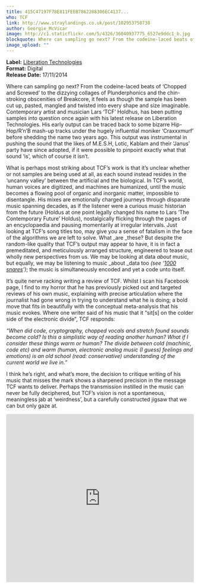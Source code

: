 ```yaml
---
title: 415C47197F78E811FEEB7862288306EC4137...
who: TCF
link: http://www.straylandings.co.uk/post/102953750738
author: Georgie_McVicar
image: http://c1.staticflickr.com/5/4326/36040937775_6527e9ddc1_b.jpg
blockquote: Where can sampling go next? From the codeine-laced beats of ‘Chopped and Screwed’ to the dizzying collages of Plunderphonics and the chin-stroking obscenities of Breakcore, it feels as though the sample has been cut up, pasted, mangled and twisted into every shape and size imaginable. Contemporary artist and musician Lars ‘TCF’ Holdhus, has been putting samples into question once again with his latest release on Liberation Technologies.
image_upload: ""
---
```


**Label:** [Liberation Technologies](http://liberationtechnologi.es)
<br>**Format:** Digital
<br>**Release Date:** 17/11/2014

Where can sampling go next? From the codeine-laced beats of ‘Chopped and Screwed’ to the dizzying collages of Plunderphonics and the chin-stroking obscenities of Breakcore, it feels as though the sample has been cut up, pasted, mangled and twisted into every shape and size imaginable. Contemporary artist and musician Lars ‘TCF’ Holdhus, has been putting samples into question once again with his latest release on Liberation Technologies. His early output can be traced back to some bizarre Hip-Hop/R’n’B mash-up tracks under the hugely influential moniker ‘Craxxxmurf’ before shedding the name two years ago. This output was instrumental in pushing the sound that the likes of M.E.S.H, Lotic, Kablam and their ‘Janus’ party have since adopted, if it were possible to pinpoint exactly what that sound ‘is’, which of course it isn’t. 

What is perhaps most striking about TCF’s work is that it’s unclear whether or not samples are being used at all, as each sound instead resides in the ‘uncanny valley’ between the artificial and the biological. In TCF’s world, human voices are digitized, and machines are humanized, until the music becomes a flowing pool of organic and inorganic matter, impossible to disentangle. His mixes are emotionally charged journeys through disparate music spanning decades, as if the listener were a curious music historian from the future (Holdus at one point legally changed his name to Lars ‘The Contemporary Future’ Holdus), nostalgically flicking through the pages of an encyclopaedia and pausing momentarily at irregular intervals. Just looking at TCF’s song titles too, may give you a sense of fatalism in the face of the algorithms we are left to solve. What _are _these? But despite the random-like quality that TCF’s output may appear to have, it is in fact a premeditated, and meticulously arranged structure, engineered to tease out wholly new perspectives from us. We may be looking at data _about_ music, but equally, we may be listening to music _about _data too _(see ‘[1000 snares](https://soundcloud.com/t-c-f/tcf-1000-snares)’)_; the music is simultaneously encoded and yet a code unto itself. 

It’s quite nerve racking writing a review of TCF. Whilst I scan his Facebook page, I find to my horror that he has previously picked out and targeted reviews of his own music, explaining with precise articulation where the journalist had gone wrong in trying to understand what he is doing; a bold move that fits in beautifully with the conceptual meta-analysis that his music evokes. Where one writer said of his music that it “sit[s] on the colder side of the electronic divide”, TCF responds: 

_“When did code, cryptography, chopped vocals and stretch found sounds become cold? Is this a simplistic way of reading another human? What if I consider these things warm or human? The divide between cold (machinic, code etc) and warm (human, electronic analog music (I guess) feelings and emotions) is an old school (read: conservative) understanding of the current world we live in.”_

I think he’s right, and what’s more, the decision to critique writing of his music that misses the mark shows a sharpened precision in the message TCF wants to deliver. Perhaps the transmission instilled in the music can never be fully deciphered, but TCF’s vision is not a spontaneous, meaningless jab at ‘weirdness’, but a carefully constructed jigsaw that we can but only gaze at.

<iframe src="https://w.soundcloud.com/player/?url=https%3A//api.soundcloud.com/tracks/176387478&auto_play=false&hide_related=false&show_comments=true&show_user=true&show_reposts=false&visual=true" width="100%" height="450" frameborder="no"></iframe>